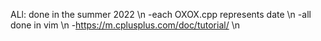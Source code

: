 ALl: done in the summer 2022 \n
-each OXOX.cpp represents date  \n
-all done in vim \n
-https://m.cplusplus.com/doc/tutorial/ \n
